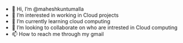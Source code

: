 - 👋 Hi, I’m @maheshkuntumalla
- 👀 I’m interested in working in Cloud projects
- 🌱 I’m currently learning cloud computing
- 💞️ I’m looking to collaborate on who are intrested in Cloud computing
- 📫 How to reach me through my gmail

<!---
maheshkuntumalla/maheshkuntumalla is a ✨ special ✨ repository because its `README.md` (this file) appears on your GitHub profile.
You can click the Preview link to take a look at your changes.
--->
